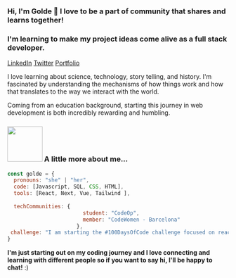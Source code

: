 ### Hi, I'm Golde 👋 I love to be a part of community that shares and learns together!

### I'm learning to make my project ideas come alive as a full stack developer. 
[LinkedIn](https://www.linkedin.com/in/golde-tischler/) [Twitter](https://twitter.com/GoldeCodes) [Portfolio](https://golde-portfolio-m5h5.vercel.app/)

I love learning about science, technology, story telling, and history. I'm fascinated by understanding the mechanisms of how things work and how that translates to the way we interact with the world.  

Coming from an education background, starting this journey in web development is both incredibly rewarding and humbling. 

### <img src="https://media.giphy.com/media/mHi4OOyUflEn6/giphy.gif" width="80"> A little more about me...  


```javascript
const golde = {
  pronouns: "she" | "her",
  code: [Javascript, SQL, CSS, HTML],
  tools: [React, Next, Vue, Tailwind ],
 
  techCommunities: {
                        student: "CodeOp",
                        member: "CodeWomen - Barcelona"
                      },
 challenge: "I am starting the #100DaysOfCode challenge focused on react, next and typescript"
}
```

<b>I'm just starting out on my coding journey and I love connecting and learning with different people so if you want to say hi, I'll be happy to chat!</b> :)





<!--
**goldet/goldet** is a ✨ _special_ ✨ repository because its `README.md` (this file) appears on your GitHub profile.

Here are some ideas to get you started:

- 🔭 I’m currently working on ...
- 🌱 I’m currently learning ...
- 👯 I’m looking to collaborate on ...
- 🤔 I’m looking for help with ...
- 💬 Ask me about ...
- 📫 How to reach me: ...
- 😄 Pronouns: ...
- ⚡ Fun fact: ...



<img src="https://media.giphy.com/media/g7RUQDzOwozO66BmHj/giphy.gif" width="50"> Other cool things that influence me:

🌟 [Crecganford](https://www.youtube.com/@Crecganford) analyzes the research behind stories, myths, and legends

⚡  [PBS Space Time](https://www.youtube.com/@pbsspacetime) and [The Royal Institute](https://www.youtube.com/@TheRoyalInstitution) talk about cool science stuff
-->
